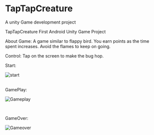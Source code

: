 # TapTapCreature
A unity Game development project

TapTapCreature
First Android Unity Game Project

About Game:
  A game similar to flappy bird. You earn points as the time spent increases. Avoid the flames to keep on going.
 
Control:
  Tap on the screen to make the bug hop.
 
Start:

![start](https://user-images.githubusercontent.com/104684412/222947247-5fdd4614-8b10-495a-a6df-9415927e7018.jpg)

<br>
GamePlay:

![Gameplay](https://user-images.githubusercontent.com/104684412/222947256-319eb38c-41da-4b64-bfdc-8c35fc315d0e.jpg)

 <br>
 
GameOver:

![Gameover](https://user-images.githubusercontent.com/104684412/222947270-9bc90fdc-cb88-4c7d-ac92-cc1574d9b295.jpg)

